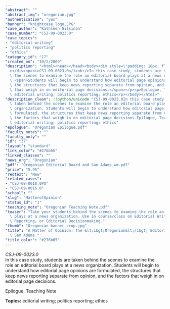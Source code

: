 ```yaml
---
"abstract": ""
"abstract_img": "oregonian.jpg"
"authentication": "yes"
"banner": "knightcase_logo.JPG"
"case_author": "Kathleen Gilsinan"
"case_number": "CSJ-09-0023.0"
"case_topics":
- "editorial writing"
- "politics reporting"
- "ethics"
"category_id": "17"
"created_on": "10/2/2009"
"description": "<html><head></head><body><div style=\"padding: 10px; float: right;\"\
  ></div><p><i>CSJ-09-0023.0</i><br/>In this case study, students are taken behind\
  \ the scenes to examine the role an editorial board plays at a news organization.\
  \ <span>Students will begin to understand how editorial page opinions are formulated,\
  \ the structures that keep news reporting separate from opinion, and the factors\
  \ that weigh in on editorial page decisions.</span></p><p>Epilogue, Teaching Note</p><p><b>Topics:</b>\
  \ editorial writing; politics reporting; ethics</p></body></html>"
"description_clean": !!python/unicode "CSJ-09-0023.0In this case study, students are\
  \ taken behind the scenes to examine the role an editorial board plays at a news\
  \ organization. Students will begin to understand how editorial page opinions are\
  \ formulated, the structures that keep news reporting separate from opinion, and\
  \ the factors that weigh in on editorial page decisions.Epilogue, Teaching NoteTopics:\
  \ editorial writing; politics reporting; ethics"
"epologue": "Oregonian Epilogue.pdf"
"faculty_notes": ""
"faculty_only": ""
"id": "37"
"layout": "standard"
"link_color": "#276b65"
"linked_classes": ""
"news_org": "Oregonian"
"pdf": "Oregonian Editorial Board and Sam Adams_wm.pdf"
"price": "5.95"
"redtext": "New"
"related_cases":
- "CSJ-08-0018.0PO"
- "CSJ-09-0016.0"
"school": ""
"slug": "MatterofOpinion"
"status_id": "1"
"teaching_note": "Oregonian Teaching Note.pdf"
"teaser": "Take your students behind the scenes to examine the role an editorial board\
  \ plays at a news organization. Use in course/class on Editorial Writing, Political\
  \ Reporting, or Editorial Decisionmaking."
"thumb": "Oregonian banner crop.jpg"
"title": "A Matter of Opinion: The &lt;i&gt;Oregonian&lt;/i&gt; Editorial Board and\
  \ Sam Adams "
"title_color": "#276b65"
---
```

<html><head></head><body><div style="padding: 10px; float: right;"></div><p><i>CSJ-09-0023.0</i><br/>In this case study, students are taken behind the scenes to examine the role an editorial board plays at a news organization. <span>Students will begin to understand how editorial page opinions are formulated, the structures that keep news reporting separate from opinion, and the factors that weigh in on editorial page decisions.</span></p><p>Epilogue, Teaching Note</p><p><b>Topics:</b> editorial writing; politics reporting; ethics</p></body></html>
